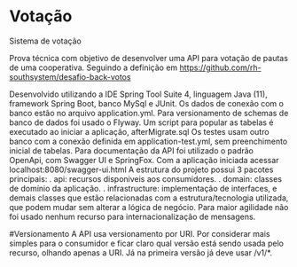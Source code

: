 # Votação
Sistema de votação

Prova técnica com objetivo de desenvolver uma API para votação de pautas de uma cooperativa.
Seguindo a definição em https://github.com/rh-southsystem/desafio-back-votos

Desenvolvido utilizando a IDE Spring Tool Suite 4, linguagem Java (11), framework Spring Boot, banco MySql e JUnit.
Os dados de conexão com o banco estão no arquivo application.yml. 
Para versionamento de schemas de banco de dados foi usado o Flyway. Um script para popular as tabelas é executado ao iniciar a aplicação, afterMigrate.sql
Os testes usam outro banco com a conexão definida em application-test.yml, sem preenchimento inicial de tabelas.
Para documentação da API foi utilizado o padrão OpenApi, com Swagger UI e SpringFox.
Com a aplicação iniciada acessar localhost:8080/swagger-ui.html
A estrutura do projeto possui 3 pacotes principais:
. api: recursos disponiveis aos consumidores.
. domain: classes de domínio da aplicação.
. infrastructure: implementação de interfaces, e demais classes que estão relacionadas com a estrutura/tecnologia utilizada, que podem mudar sem alterar a lógica de negócio.
Para maior agilidade não foi usado nenhum recurso para internacionalização de mensagens.

#Versionamento
A API usa versionamento por URI. 
Por considerar mais simples para o consumidor e ficar claro qual versão está sendo usada pelo recurso, olhando apenas a URI.
Já na primeira versão já deve usar /v1/*.
